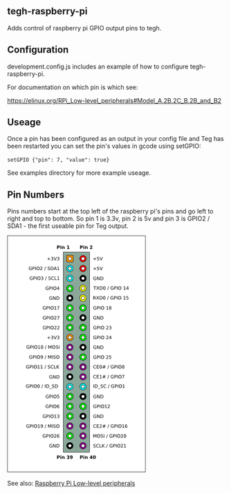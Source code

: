## tegh-raspberry-pi

Adds control of raspberry pi GPIO output pins to tegh.

## Configuration

development.config.js includes an example of how to configure tegh-raspberry-pi.

For documentation on which pin is which see:

https://elinux.org/RPi_Low-level_peripherals#Model_A.2B.2C_B.2B_and_B2

## Useage

Once a pin has been configured as an output in your config file and Teg has been restarted you can set the pin's values in gcode using setGPIO:

`setGPIO {"pin": 7, "value": true}`

See examples directory for more example useage.

## Pin Numbers

Pins numbers start at the top left of the raspberry pi's pins and go left to right and top to bottom. So pin 1 is 3.3v, pin 2 is 5v and pin 3 is GPIO2 / SDA1 - the first useable pin for Teg output.

<img src="./docs/Pi-GPIO-header.png" />

See also: [Raspberry Pi Low-level peripherals](https://elinux.org/RPi_Low-level_peripherals#Model_A.2B.2C_B.2B_and_B2)
